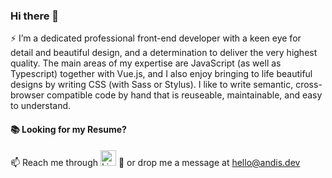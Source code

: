### Hi there 👋

⚡ I’m a dedicated professional front-end developer with a keen eye for detail
and beautiful design, and a determination to deliver the very highest quality.
The main areas of my expertise are JavaScript (as well as Typescript) together with
Vue.js, and I also enjoy bringing to life beautiful designs by writing CSS (with Sass or
Stylus). I like to write semantic, cross-browser compatible code by hand that is
reuseable, maintainable, and easy to understand.

#### 📚 Looking for my Resume? 
📫 Reach me through [<img src="https://img.shields.io/badge/LinkedIn-282C34?logo=linkedin&logoColor=0077B5" alt="LinkedIn logo" title="LinkedIn" height="25" />](https://www.linkedin.com/in/andis-kacerovskis/)
📮 or drop me a message at <hello@andis.dev>
